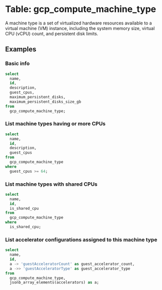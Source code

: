 # Table: gcp_compute_machine_type

A machine type is a set of virtualized hardware resources available to a virtual machine (VM) instance, including the system memory size, virtual CPU (vCPU) count, and persistent disk limits.

## Examples

### Basic info

```sql
select
  name,
  id,
  description,
  guest_cpus,
  maximum_persistent_disks,
  maximum_persistent_disks_size_gb
from
  gcp_compute_machine_type;
```


### List machine types having or more CPUs

```sql
select
  name,
  id,
  description,
  guest_cpus
from
  gcp_compute_machine_type
where
  guest_cpus >= 64;
```


### List machine types with shared CPUs

```sql
select
  name,
  id,
  is_shared_cpu
from
  gcp_compute_machine_type
where
  is_shared_cpu;
```


### List accelerator configurations assigned to this machine type

```sql
select
  name,
  id,
  a -> 'guestAcceleratorCount' as guest_accelerator_count,
  a ->> 'guestAcceleratorType' as guest_accelerator_type
from
  gcp_compute_machine_type,
  jsonb_array_elements(accelerators) as a;
```